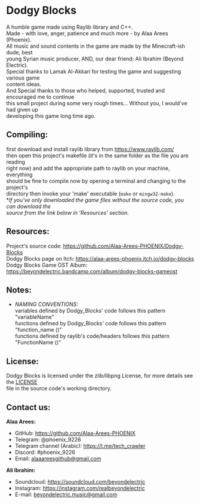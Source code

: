 Dodgy Blocks
=============

A humble game made using Raylib library and C++.  
Made - with love, anger, patience and much more - by Alaa Arees (Phoenix).  
All music and sound contents in the game are made by the Minecraft-ish dude, best  
young Syrian music producer, AND, our dear friend: Ali Ibrahim (Beyond Electric).  
Special thanks to Lamak Al-Akkari for testing the game and suggesting various game  
content ideas.  
And Special thanks to those who helped, supported, trusted and encouraged me to continue  
this small project during some very rough times... Without you, I would've had given up  
developing this game long time ago.

Compiling:
-----------
first download and install raylib library from https://www.raylib.com/  
then open this project's makefile (it's in the same folder as the file you are reading  
right now) and add the appropriate path to raylib on your machine, everything  
should be fine to compile now by opening a terminal and changing to the project's  
directory then invoke your 'make' executable (`make` or `mingw32-make`).  
**If you've only downloaded the game files without the source code, you can download the*  
*source from the link below in 'Resources' section.*

Resources:
-----------
Project's source code: https://github.com/Alaa-Arees-PHOENIX/Dodgy-Blocks  
Dodgy Blocks page on Itch: https://alaa-arees-phoenix.itch.io/dodgy-blocks  
Dodgy Blocks Game OST Album: https://beyondelectric.bandcamp.com/album/dodgy-blocks-gameost

Notes:
-----------
- 	*NAMING CONVENTIONS:*  
	variables defined by Dodgy_Blocks' code follows this pattern "variableName"  
	functions defined by Dodgy_Blocks' code follows this pattern "function_name ()"  
	functions defined by raylib's code/headers follows this pattern "FunctionName ()"

License:
-----------
Dodgy Blocks is licensed under the zlib/libpng License, for more details see the <a href = https://github.com/Alaa-Arees-PHOENIX/Dodgy-Blocks/blob/main/LICENSE>LICENSE</a>  
file in the source code's working directory.

Contact us:
-----------
**Alaa Arees:**  
- GitHub: https://github.com/Alaa-Arees-PHOENIX  
- Telegram: @phoenix_9226  
- Telegram channel (Arabic): https://t.me/tech_crawler  
- Discord: #phoenix_9226  
- Email: alaaareesgithub@gmail.com  

**Ali Ibrahim:**  
- Soundcloud: https://soundcloud.com/beyondelectric  
- Instagram: https://instagram.com/realbeyondelectric  
- E-mail: beyondelectric.music@gmail.com  
